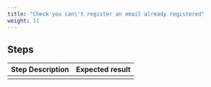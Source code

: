 ```yaml
---
title: "Check you can\'t register an email already registered"
weight: 11
---
```

## Steps
| Step Description | Expected result |
| ----- | ----- |
|  |  |
